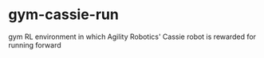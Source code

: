 # gym-cassie-run
gym RL environment in which Agility Robotics' Cassie robot is rewarded for running forward
